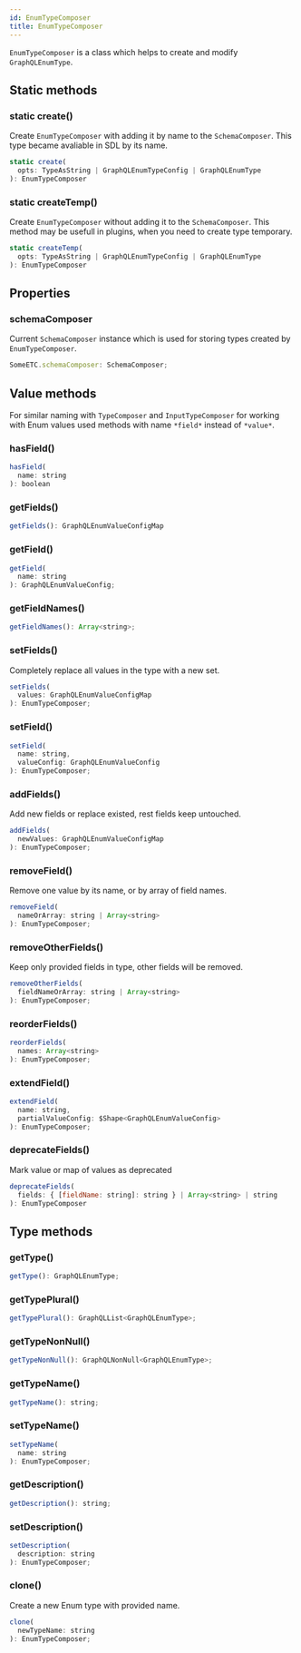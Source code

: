 ```yaml
---
id: EnumTypeComposer
title: EnumTypeComposer
---
```


`EnumTypeComposer` is a class which helps to create and modify `GraphQLEnumType`.

## Static methods

### static create()

Create `EnumTypeComposer` with adding it by name to the `SchemaComposer`. This type became avaliable in SDL by its name.

```js
static create(
  opts: TypeAsString | GraphQLEnumTypeConfig | GraphQLEnumType
): EnumTypeComposer
```

### static createTemp()

Create `EnumTypeComposer` without adding it to the `SchemaComposer`. This method may be usefull in plugins, when you need to create type temporary.

```js
static createTemp(
  opts: TypeAsString | GraphQLEnumTypeConfig | GraphQLEnumType
): EnumTypeComposer
```

## Properties

### schemaComposer

Current `SchemaComposer` instance which is used for storing types created by `EnumTypeComposer`.

```js
SomeETC.schemaComposer: SchemaComposer;
```

## Value methods

For similar naming with `TypeComposer` and `InputTypeComposer` for working with Enum values used methods with name `*field*` instead of `*value*`.

### hasField()

```js
hasField(
  name: string
): boolean
```

### getFields()

```js
getFields(): GraphQLEnumValueConfigMap
```

### getField()

```js
getField(
  name: string
): GraphQLEnumValueConfig;
```

### getFieldNames()

```js
getFieldNames(): Array<string>;
```

### setFields()

Completely replace all values in the type with a new set.

```js
setFields(
  values: GraphQLEnumValueConfigMap
): EnumTypeComposer;
```

### setField()

```js
setField(
  name: string,
  valueConfig: GraphQLEnumValueConfig
): EnumTypeComposer;
```

### addFields()

Add new fields or replace existed, rest fields keep untouched.

```js
addFields(
  newValues: GraphQLEnumValueConfigMap
): EnumTypeComposer;
```

### removeField()

Remove one value by its name, or by array of field names.

```js
removeField(
  nameOrArray: string | Array<string>
): EnumTypeComposer;
```

### removeOtherFields()

Keep only provided fields in type, other fields will be removed.

```js
removeOtherFields(
  fieldNameOrArray: string | Array<string>
): EnumTypeComposer;
```

### reorderFields()

```js
reorderFields(
  names: Array<string>
): EnumTypeComposer;
```

### extendField()

```js
extendField(
  name: string,
  partialValueConfig: $Shape<GraphQLEnumValueConfig>
): EnumTypeComposer;
```

### deprecateFields()

Mark value or map of values as deprecated

```js
deprecateFields(
  fields: { [fieldName: string]: string } | Array<string> | string
): EnumTypeComposer
```

## Type methods

### getType()

```js
getType(): GraphQLEnumType;
```

### getTypePlural()

```js
getTypePlural(): GraphQLList<GraphQLEnumType>;
```

### getTypeNonNull()

```js
getTypeNonNull(): GraphQLNonNull<GraphQLEnumType>;
```

### getTypeName()

```js
getTypeName(): string;
```

### setTypeName()

```js
setTypeName(
  name: string
): EnumTypeComposer;
```

### getDescription()

```js
getDescription(): string;
```

### setDescription()

```js
setDescription(
  description: string
): EnumTypeComposer;
```

### clone()

Create a new Enum type with provided name.

```js
clone(
  newTypeName: string
): EnumTypeComposer;
```
